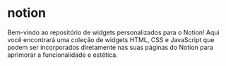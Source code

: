 # notion
Bem-vindo ao repositório de widgets personalizados para o Notion! Aqui você encontrará uma coleção de widgets HTML, CSS e JavaScript que podem ser incorporados diretamente nas suas páginas do Notion para aprimorar a funcionalidade e estética.
